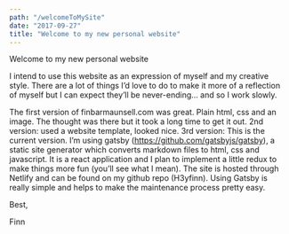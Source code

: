 ```yaml
---
path: "/welcomeToMySite"
date: "2017-09-27"
title: "Welcome to my new personal website"
---
```



Welcome to my new personal website

I intend to use this website as an expression of myself and my creative style. There are a lot of things I’d love to do to make it more of a reflection of myself but I can expect they’ll be never-ending… and so I work slowly.

The first version of finbarmaunsell.com was great. Plain html, css and an image. The thought was there but it took a long time to get it out. 
2nd version: used a website template, looked nice. 
3rd version: This is the current version. I’m using gatsby (https://github.com/gatsbyjs/gatsby), a static site generator which converts markdown files to html, css and javascript. It is a react application and I plan to implement a little redux to make things more fun (you’ll see what I mean). The site is hosted through Netlify and can be found on my github repo (H3yfinn). Using Gatsby is really simple and helps to make the maintenance process pretty easy. 

Best,

Finn

